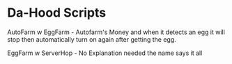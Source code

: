 # Da-Hood Scripts

AutoFarm w EggFarm - Autofarm's Money and when it detects an egg it will stop then automatically turn on again after getting the egg.

EggFarm w ServerHop - No Explanation needed the name says it all
